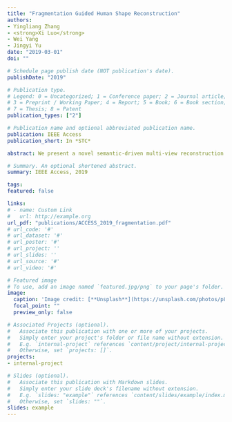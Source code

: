 ```yaml
---
title: "Fragmentation Guided Human Shape Reconstruction"
authors:
- Yingliang Zhang
- <strong>Xi Luo</strong>
- Wei Yang 
- Jingyi Yu
date: "2019-03-01"
doi: ""

# Schedule page publish date (NOT publication's date).
publishDate: "2019"

# Publication type.
# Legend: 0 = Uncategorized; 1 = Conference paper; 2 = Journal article;
# 3 = Preprint / Working Paper; 4 = Report; 5 = Book; 6 = Book section;
# 7 = Thesis; 8 = Patent
publication_types: ["2"]

# Publication name and optional abbreviated publication name.
publication: IEEE Access
publication_short: In *STC*

abstract: We present a novel semantic-driven multi-view reconstruction technique for producing realistic 3D human models. Our approach borrows the fragmentation concept in Cubism style painting where human body is decomposed into semantically meaningful fragments for conveying space and movement. We first employ deep learning based skeleton estimation for warping a proxy human model under the canonical pose to the target multi-view input. It also conducts 3D fragment labeling on the warped  model to separate different human body parts. Finally, we utilize the normal, depth, and fragment label of the proxy model as priors in the multi-view stereo reconstruction process. Comprehensive experiments have shown that our reconstruction technique outperforms the state-of-the-art methods in robustness and accuracy，especially near occlusion boundaries and on textureless regions. In particular, it manages to significantly reduce the "adhesive" artifacts commonly observed in MVS that incorrectly stitches different body parts.

# Summary. An optional shortened abstract.
summary: IEEE Access, 2019

tags: 
featured: false

links:
# - name: Custom Link
#   url: http://example.org
url_pdf: "publications/ACCESS_2019_fragmentation.pdf"
# url_code: '#'
# url_dataset: '#'
# url_poster: '#'
# url_project: ''
# url_slides: ''
# url_source: '#'
# url_video: '#'

# Featured image
# To use, add an image named `featured.jpg/png` to your page's folder. 
image:
  caption: 'Image credit: [**Unsplash**](https://unsplash.com/photos/pLCdAaMFLTE)'
  focal_point: ""
  preview_only: false

# Associated Projects (optional).
#   Associate this publication with one or more of your projects.
#   Simply enter your project's folder or file name without extension.
#   E.g. `internal-project` references `content/project/internal-project/index.md`.
#   Otherwise, set `projects: []`.
projects:
- internal-project

# Slides (optional).
#   Associate this publication with Markdown slides.
#   Simply enter your slide deck's filename without extension.
#   E.g. `slides: "example"` references `content/slides/example/index.md`.
#   Otherwise, set `slides: ""`.
slides: example
---
```



